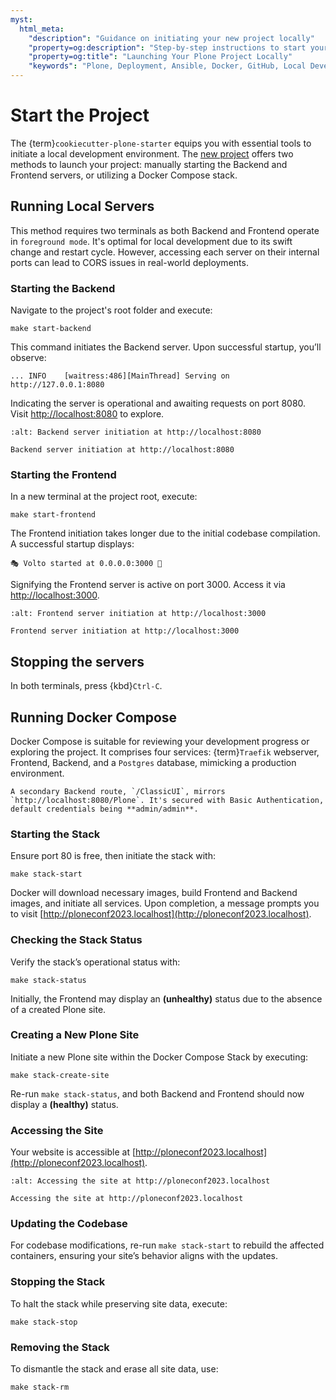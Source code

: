 ```yaml
---
myst:
  html_meta:
    "description": "Guidance on initiating your new project locally"
    "property=og:description": "Step-by-step instructions to start your Plone project on your local machine."
    "property=og:title": "Launching Your Plone Project Locally"
    "keywords": "Plone, Deployment, Ansible, Docker, GitHub, Local Development"
---
```


# Start the Project

The {term}`cookiecutter-plone-starter` equips you with essential tools to initiate a local development environment. The [new project](new-project) offers two methods to launch your project: manually starting the Backend and Frontend servers, or utilizing a Docker Compose stack.

## Running Local Servers

This method requires two terminals as both Backend and Frontend operate in `foreground mode`. It's optimal for local development due to its swift change and restart cycle. However, accessing each server on their internal ports can lead to CORS issues in real-world deployments.

### Starting the Backend

Navigate to the project's root folder and execute:

```shell
make start-backend
```

This command initiates the Backend server. Upon successful startup, you’ll observe:

```
... INFO    [waitress:486][MainThread] Serving on http://127.0.0.1:8080
```

Indicating the server is operational and awaiting requests on port 8080. Visit [http://localhost:8080](http://localhost:8080) to explore.

```{figure} /_static/plone-deployment/backend-start-localhost.png
:alt: Backend server initiation at http://localhost:8080

Backend server initiation at http://localhost:8080
```


### Starting the Frontend

In a new terminal at the project root, execute:

```shell
make start-frontend
```

The Frontend initiation takes longer due to the initial codebase compilation. A successful startup displays:

```
🎭 Volto started at 0.0.0.0:3000 🚀
```

Signifying the Frontend server is active on port 3000. Access it via [http://localhost:3000](http://localhost:3000).

```{figure} /_static/plone-deployment/frontend-start-localhost.png
:alt: Frontend server initiation at http://localhost:3000

Frontend server initiation at http://localhost:3000
```


## Stopping the servers

In both terminals, press {kbd}`Ctrl-C`.

## Running Docker Compose

Docker Compose is suitable for reviewing your development progress or exploring the project. It comprises four services: {term}`Traefik` webserver, Frontend, Backend, and a `Postgres` database, mimicking a production environment.

```{note}
A secondary Backend route, `/ClassicUI`, mirrors `http://localhost:8080/Plone`. It's secured with Basic Authentication, default credentials being **admin/admin**.
```

### Starting the Stack

Ensure port 80 is free, then initiate the stack with:

```shell
make stack-start
```

Docker will download necessary images, build Frontend and Backend images, and initiate all services. Upon completion, a message prompts you to visit [http://ploneconf2023.localhost](http://ploneconf2023.localhost).

### Checking the Stack Status

Verify the stack’s operational status with:

```shell
make stack-status
```

Initially, the Frontend may display an **(unhealthy)** status due to the absence of a created Plone site.

### Creating a New Plone Site

Initiate a new Plone site within the Docker Compose Stack by executing:

```shell
make stack-create-site
```

Re-run `make stack-status`, and both Backend and Frontend should now display a **(healthy)** status.

### Accessing the Site

Your website is accessible at [http://ploneconf2023.localhost](http://ploneconf2023.localhost).

```{figure} /_static/plone-deployment/stack-start-localhost.png
:alt: Accessing the site at http://ploneconf2023.localhost

Accessing the site at http://ploneconf2023.localhost
```

### Updating the Codebase

For codebase modifications, re-run `make stack-start` to rebuild the affected containers, ensuring your site’s behavior aligns with the updates.

### Stopping the Stack

To halt the stack while preserving site data, execute:

```shell
make stack-stop
```

### Removing the Stack

To dismantle the stack and erase all site data, use:

```shell
make stack-rm
```
